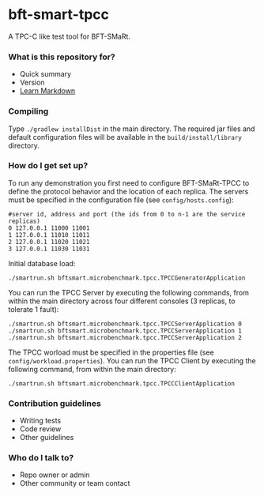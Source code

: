 # bft-smart-tpcc
A TPC-C like test tool for BFT-SMaRt.

### What is this repository for? ###

* Quick summary
* Version
* [Learn Markdown](https://bitbucket.org/tutorials/markdowndemo)

### Compiling ###

Type `./gradlew installDist` in the main directory. The required jar files and default configuration files will be available in the `build/install/library` directory.

### How do I get set up? ###

To run any demonstration you first need to configure BFT-SMaRt-TPCC to define the protocol behavior and the location of each replica.
The servers must be specified in the configuration file (see `config/hosts.config`):

```
#server id, address and port (the ids from 0 to n-1 are the service replicas) 
0 127.0.0.1 11000 11001
1 127.0.0.1 11010 11011
2 127.0.0.1 11020 11021
3 127.0.0.1 11030 11031
```

Initial database load:

```
./smartrun.sh bftsmart.microbenchmark.tpcc.TPCCGeneratorApplication
```

You can run the TPCC Server by executing the following commands, from within the main directory across four different consoles (3 replicas, to tolerate 1 fault):

```
./smartrun.sh bftsmart.microbenchmark.tpcc.TPCCServerApplication 0
./smartrun.sh bftsmart.microbenchmark.tpcc.TPCCServerApplication 1
./smartrun.sh bftsmart.microbenchmark.tpcc.TPCCServerApplication 2
```

The TPCC worload must be specified in the properties file (see `config/workload.properties`). You can run the TPCC Client by executing the following command, from within the main directory:

```
./smartrun.sh bftsmart.microbenchmark.tpcc.TPCCClientApplication
```

### Contribution guidelines ###

* Writing tests
* Code review
* Other guidelines

### Who do I talk to? ###

* Repo owner or admin
* Other community or team contact
